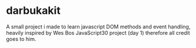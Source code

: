 # darbukakit

A small project i made to learn javascript DOM methods and event handling, heavily inspired by Wes Bos JavaScript30 project (day 1) therefore all credit goes to him.
